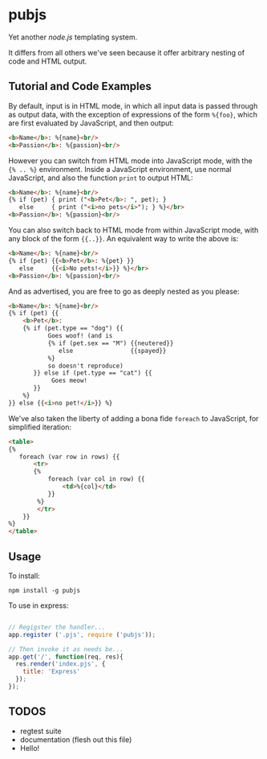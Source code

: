 pubjs
=====
Yet another *node.js* templating system.

It differs from all others we've seen because it offer arbitrary nesting
of code and HTML output.  

Tutorial and Code Examples
-------------------------

By default, input is in HTML mode, in which all input data is
passed through as output data, with the exception of expressions
of the form `%{foo}`, which are first evaluated by JavaScript, and
then output:

```html
<b>Name</b>: %{name}<br/>
<b>Passion</b>: %{passion}<br/>
```

However you can switch from HTML mode into JavaScript mode, with the
`{% .. %}` environment.  Inside a JavaScript environment, use normal
JavaScript, and also the function `print` to output HTML:

```html
<b>Name</b>: %{name}<br/>
{% if (pet) { print ("<b>Pet</b>: ", pet); } 
   else     { print ("<i>no pets</i>"); } %}</br>
<b>Passion</b>: %{passion}<br/>
```

You can also switch back to HTML mode from within JavaScript mode, with
any block of the form `{{..}}`.  An equivalent way to write the above is:

```html
<b>Name</b>: %{name}<br/>
{% if (pet) {{<b>Pet</b>: %{pet} }}
   else     {{<i>No pets!</i>}} %}</br>
<b>Passion</b>: %{passion}<br/>
```

And as advertised, you are free to go as deeply nested as you please:

```html
<b>Name</b>: %{name}<br/>
{% if (pet) {{
    <b>Pet</b>:
    {% if (pet.type == "dog") {{
           Goes woof! (and is
           {% if (pet.sex == "M") {{neutered}}
              else                {{spayed}}
           %}
           so doesn't reproduce)
       }} else if (pet.type == "cat") {{
            Goes meow!
       }}
    %}
}} else {{<i>no pet!</i>}} %}
```

We've also taken the liberty of adding a bona fide `foreach` to JavaScript,
for simplified iteration:

```html
<table>
{% 
   foreach (var row in rows) {{
       <tr>
       {% 
           foreach (var col in row) {{
               <td>%{col}</td>
           }} 
        %}
        </tr>
    }}
%}
</table>
```

Usage
-----

To install:

    npm install -g pubjs

To use in express:

```javascript

// Regigster the handler...
app.register ('.pjs', require ('pubjs'));

// Then invoke it as needs be...
app.get('/', function(req, res){
  res.render('index.pjs', {
    title: 'Express'
  });
});
```
   

TODOS
-----
* regtest suite
* documentation (flesh out this file)
* Hello!
